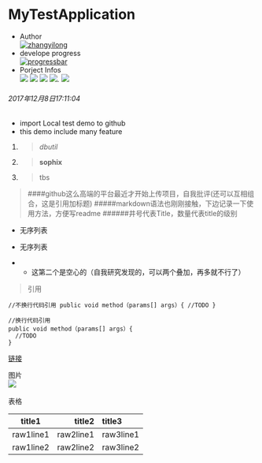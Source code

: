 # MyTestApplication
- Author  
[![zhangyilong](https://img.shields.io/badge/zhang-yilong-green.svg?style=for-the-badge)]()  
- develope progress  
[![progressbar](http://progressed.io/bar/47?title=progressed)](https://www.baidu.com)  
- Porject Infos  
[![](https://img.shields.io/github/issues/316011989/MyTestApplication.svg?style=flat-square)](https://github.com/316011989/MyTestApplication/issues)
[![](https://img.shields.io/github/forks/316011989/MyTestApplication.svg?style=flat-square)](https://github.com/316011989/MyTestApplication/network)
[![](https://img.shields.io/github/stars/316011989/MyTestApplication.svg?style=flat-square)](https://github.com/316011989/MyTestApplication/stargazers)
[![](https://img.shields.io/github/release/316011989/MyTestApplication.svg?style=flat-square)](https://github.com/316011989/MyTestApplication/releases).
[![](https://img.shields.io/github/tag/316011989/MyTestApplication.svg?style=flat-square)](https://github.com/316011989/MyTestApplication/tag)

  
  
###### 2017年12月8日17:11:04
- import Local test demo to github
- this demo include many feature
1. >*dbutil*
2. >**sophix**
3. >tbs
  
> ####github这么高端的平台最近才开始上传项目，自我批评(还可以互相组合，这是引用加标题)
#####markdown语法也刚刚接触，下边记录一下使用方法，方便写readme
######井号代表Title，数量代表title的级别

- 无序列表
* 无序列表
- - 这第二个是空心的（自我研究发现的，可以两个叠加，再多就不行了）

> 引用 

`
//不换行代码引用
public void method（params[] args）{
  //TODO
}
 `
   
   
```
//换行代码引用
public void method（params[] args）{
  //TODO
}
```

[链接](http://www.baidu.com)  

图片  
![](https://avatars2.githubusercontent.com/u/5856754?s=40&v=4)    

表格  

|title1|title2|title3|
|:--:|--:|:--|
|raw1line1|raw2line1|raw3line1|
|raw1line2|raw2line2|raw3line2|


